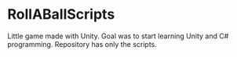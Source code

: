 # RollABallScripts

Little game made with Unity.
Goal was to start learning Unity and C# programming.
Repository has only the scripts.
